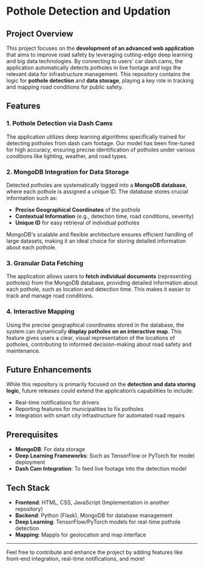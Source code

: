 # Pothole Detection and Updation

## Project Overview

This project focuses on the **development of an advanced web application** that aims to improve road safety by leveraging cutting-edge deep learning and big data technologies. By connecting to users' car dash cams, the application automatically detects potholes in live footage and logs the relevant data for infrastructure management. This repository contains the logic for **pothole detection** and **data storage**, playing a key role in tracking and mapping road conditions for public safety.

## Features

### 1. **Pothole Detection via Dash Cams**
The application utilizes deep learning algorithms specifically trained for detecting potholes from dash cam footage. Our model has been fine-tuned for high accuracy, ensuring precise identification of potholes under various conditions like lighting, weather, and road types.

### 2. **MongoDB Integration for Data Storage**
Detected potholes are systematically logged into a **MongoDB database**, where each pothole is assigned a unique ID. The database stores crucial information such as:
- **Precise Geographical Coordinates** of the pothole
- **Contextual Information** (e.g., detection time, road conditions, severity)
- **Unique ID** for easy retrieval of individual potholes

MongoDB's scalable and flexible architecture ensures efficient handling of large datasets, making it an ideal choice for storing detailed information about each pothole.

### 3. **Granular Data Fetching**
The application allows users to **fetch individual documents** (representing potholes) from the MongoDB database, providing detailed information about each pothole, such as location and detection time. This makes it easier to track and manage road conditions.

### 4. **Interactive Mapping**
Using the precise geographical coordinates stored in the database, the system can dynamically **display potholes on an interactive map**. This feature gives users a clear, visual representation of the locations of potholes, contributing to informed decision-making about road safety and maintenance.

## Future Enhancements
While this repository is primarily focused on the **detection and data storing logic**, future releases could extend the application’s capabilities to include:
- Real-time notifications for drivers
- Reporting features for municipalities to fix potholes
- Integration with smart city infrastructure for automated road repairs

## Prerequisites
- **MongoDB**: For data storage
- **Deep Learning Frameworks**: Such as TensorFlow or PyTorch for model deployment
- **Dash Cam Integration**: To feed live footage into the detection model

## Tech Stack
- **Frontend**: HTML, CSS, JavaScript (Implementation in another repository)
- **Backend**: Python (Flask), MongoDB for database management
- **Deep Learning**: TensorFlow/PyTorch models for real-time pothole detection
- **Mapping**: Mappls for geolocation and map interface


---

Feel free to contribute and enhance the project by adding features like front-end integration, real-time notifications, and more!
